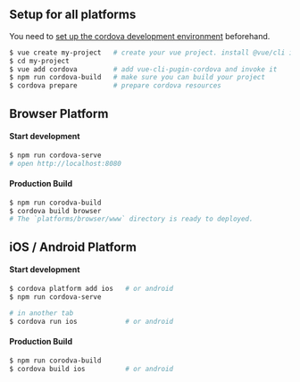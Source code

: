 ## Setup for all platforms

You need to [set up the cordova development environment](https://cordova.apache.org/docs/en/latest/guide/cli/index.html) beforehand.

```sh
$ vue create my-project   # create your vue project. install @vue/cli if you haven't.
$ cd my-project
$ vue add cordova         # add vue-cli-pugin-cordova and invoke it
$ npm run cordova-build   # make sure you can build your project 
$ cordova prepare         # prepare cordova resources
```

## Browser Platform

#### Start development
```sh
$ npm run cordova-serve
# open http://localhost:8080
```

#### Production Build
```sh
$ npm run corodva-build
$ cordova build browser
# The `platforms/browser/www` directory is ready to deployed.
``` 

## iOS / Android Platform

#### Start development
```sh
$ cordova platform add ios   # or android
$ npm run cordova-serve

# in another tab
$ cordova run ios            # or android
```

#### Production Build
```sh
$ npm run corodva-build
$ cordova build ios          # or android
```
